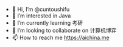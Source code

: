 - 👋 Hi, I’m @cuntoushifu
- 👀 I’m interested in Java
- 🌱 I’m currently learning 考研
- 💞️ I’m looking to collaborate on 计算机博弈
- 📫 How to reach me https://aichina.me

<!---
cuntoushifu/cuntoushifu is a ✨ special ✨ repository because its `README.md` (this file) appears on your GitHub profile.
You can click the Preview link to take a look at your changes.
--->

